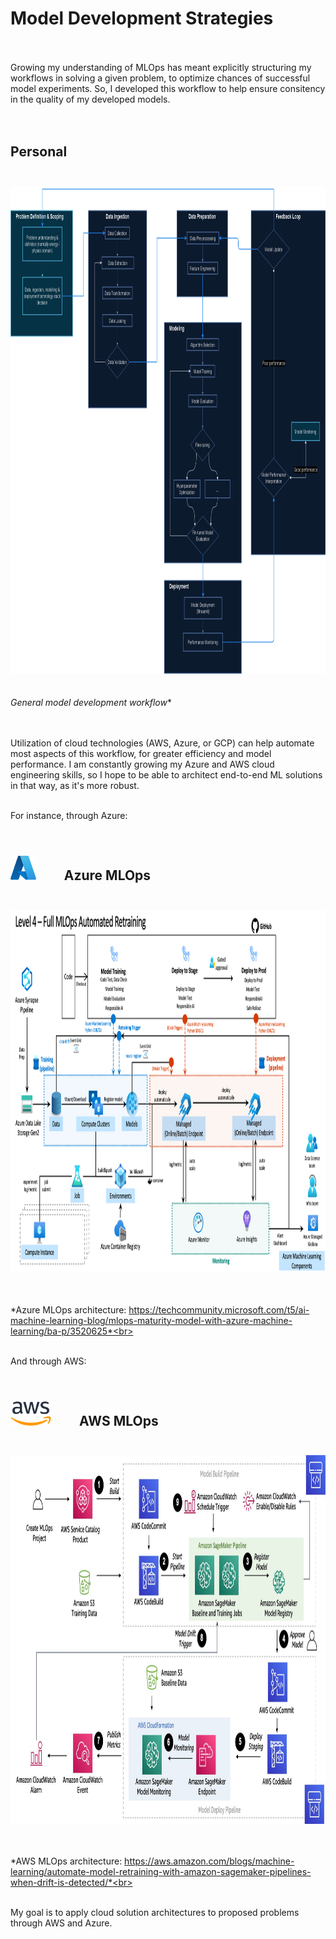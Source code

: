 # Model Development Strategies
<br><br>Growing my understanding of MLOps has meant explicitly structuring my workflows in solving a given problem, to optimize chances of successful model experiments. So, I developed this workflow to help ensure consitency in the quality of my developed models.<br><br><br>

## Personal<br><br>
<img src="workflow.png" alt="workflow" width="860" height="780"/><br><br><br>
*General model development workflow**<br><br><br>

Utilization of cloud technologies (AWS, Azure, or GCP) can help automate most aspects of this workflow, for greater efficiency and model performance. I am constantly growing my Azure and AWS cloud engineering skills, so I hope to be able to architect end-to-end ML solutions in that way, as it's more robust.<br><br>

For instance, through Azure:<br><br>

## <img src="azure_logo.png" style="padding: 10px 40px 0px 0px;" height="39"/> Azure MLOps<br><br>

<img src="azure_mlops.png" alt="workflow" width="920" height="580"/><br><br><br>

*Azure MLOps architecture: https://techcommunity.microsoft.com/t5/ai-machine-learning-blog/mlops-maturity-model-with-azure-machine-learning/ba-p/3520625*<br><br><br>


And through AWS:<br><br>

## <img src="aws_logo.png" style="padding: 10px 40px 0px 0px;" height="39"/> AWS MLOps<br><br>

<img src="aws_mlops.jpg" alt="workflow" width="920" height="590"/><br><br><br>

*AWS MLOps architecture: https://aws.amazon.com/blogs/machine-learning/automate-model-retraining-with-amazon-sagemaker-pipelines-when-drift-is-detected/*<br><br><br>

My goal is to apply cloud solution architectures to proposed problems through AWS and Azure.